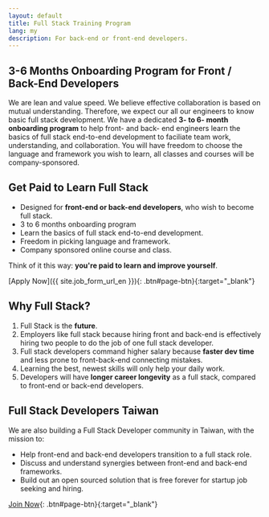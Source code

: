 ```yaml
---
layout: default
title: Full Stack Training Program
lang: my
description: For back-end or front-end developers.
---
```




## 3-6 Months Onboarding Program for Front / Back-End Developers

We are lean and value speed. We believe effective collaboration is based on mutual understanding. Therefore, we expect our all our engineers to know basic full stack development. We have a dedicated **3- to 6- month onboarding program** to help front- and back- end engineers learn the basics of full stack end-to-end development to faciliate team work, understanding, and collaboration. You will have freedom to choose the language and framework you wish to learn, all classes and courses will be company-sponsored.

## Get Paid to Learn Full Stack

* Designed for **front-end or back-end developers**, who wish to become full stack.
* 3 to 6 months onboarding program
* Learn the basics of full stack end-to-end development.
* Freedom in picking language and framework.
* Company sponsored online course and class.

Think of it this way: **you're paid to learn and improve yourself**.

[Apply Now]({{ site.job_form_url_en }}){: .btn#page-btn}{:target="_blank"}

## Why Full Stack?

1. Full Stack is the **future**.
1. Employers like full stack because hiring front and back-end is effectively hiring two people to do the job of one full stack developer.
1. Full stack developers command higher salary because **faster dev time** and less prone to front-back-end connecting mistakes.
1. Learning the best, newest skills will only help your daily work.
1. Developers will have **longer career longevity** as a full stack, compared to front-end or back-end developers.

## Full Stack Developers Taiwan

We are also building a Full Stack Developer community in Taiwan, with the mission to:

* Help front-end and back-end developers transition to a full stack role.
* Discuss and understand synergies between front-end and back-end frameworks.
* Build out an open sourced solution that is free forever for startup job seeking and hiring.

[Join Now](https://stacktw.github.io/){: .btn#page-btn}{:target="_blank"}

<br>